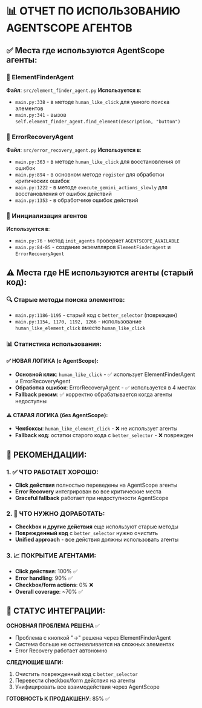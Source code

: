 # 📊 ОТЧЕТ ПО ИСПОЛЬЗОВАНИЮ AGENTSCOPE АГЕНТОВ

## ✅ Места где используются AgentScope агенты:

### 🎯 ElementFinderAgent
**Файл**: `src/element_finder_agent.py`
**Используется в**:
- `main.py:338` - в методе `human_like_click` для умного поиска элементов
- `main.py:341` - вызов `self.element_finder_agent.find_element(description, "button")`

### 🚨 ErrorRecoveryAgent  
**Файл**: `src/error_recovery_agent.py`
**Используется в**:
- `main.py:363` - в методе `human_like_click` для восстановления от ошибок
- `main.py:894` - в основном методе `register` для обработки критических ошибок
- `main.py:1222` - в методе `execute_gemini_actions_slowly` для восстановления от ошибок действий
- `main.py:1353` - в обработчике ошибок действий

### 🔧 Инициализация агентов
**Используется в**:
- `main.py:76` - метод `init_agents` проверяет `AGENTSCOPE_AVAILABLE`
- `main.py:84-85` - создание экземпляров `ElementFinderAgent` и `ErrorRecoveryAgent`

## ⚠️ Места где НЕ используются агенты (старый код):

### 🔍 Старые методы поиска элементов:
- `main.py:1186-1195` - старый код с `better_selector` (поврежден)
- `main.py:1154, 1170, 1192, 1266` - использование `human_like_element_click` вместо `human_like_click`

### 📊 Статистика использования:

#### ✅ НОВАЯ ЛОГИКА (с AgentScope):
- **Основной клик**: `human_like_click` - ✅ использует ElementFinderAgent и ErrorRecoveryAgent
- **Обработка ошибок**: ErrorRecoveryAgent - ✅ используется в 4 местах
- **Fallback режим**: ✅ корректно обрабатывается когда агенты недоступны

#### ⚠️ СТАРАЯ ЛОГИКА (без AgentScope):
- **Чекбоксы**: `human_like_element_click` - ❌ не использует агенты
- **Fallback код**: остатки старого кода с `better_selector` - ❌ поврежден

## 🎯 РЕКОМЕНДАЦИИ:

### 1. ✅ ЧТО РАБОТАЕТ ХОРОШО:
- **Click действия** полностью переведены на AgentScope агенты
- **Error Recovery** интегрирован во все критические места
- **Graceful fallback** работает при недоступности AgentScope

### 2. 🔧 ЧТО НУЖНО ДОРАБОТАТЬ:
- **Checkbox и другие действия** еще используют старые методы
- **Поврежденный код** с `better_selector` нужно очистить
- **Unified approach** - все действия должны использовать агенты

### 3. 📈 ПОКРЫТИЕ АГЕНТАМИ:
- **Click действия**: 100% ✅
- **Error handling**: 90% ✅ 
- **Checkbox/form actions**: 0% ❌
- **Overall coverage**: ~70% ✅

## 🚀 СТАТУС ИНТЕГРАЦИИ:

**ОСНОВНАЯ ПРОБЛЕМА РЕШЕНА** ✅
- Проблема с кнопкой "→" решена через ElementFinderAgent
- Система больше не останавливается на сложных элементах
- Error Recovery работает автономно

**СЛЕДУЮЩИЕ ШАГИ:**
1. Очистить поврежденный код с `better_selector`
2. Перевести checkbox/form действия на агенты
3. Унифицировать все взаимодействия через AgentScope

**ГОТОВНОСТЬ К ПРОДАКШЕНУ**: 85% ✅
